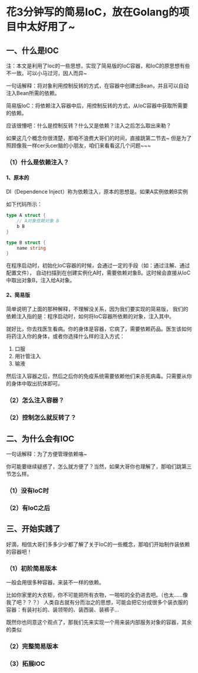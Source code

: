 # 花3分钟写的简易IoC，放在Golang的项目中太好用了~

## 一、什么是IOC

注：本文是利用了Ioc的一些思想，实现了简易版的IoC容器，和IoC的原思想有些不一致。可以小马过河，因人而异~


一句话解释：将对象利用控制反转的方式，在容器中创建出Bean，并且可以自动注入Bean所需的依赖。

简易版IoC：将依赖注入容器中后，用控制反转的方式，从IoC容器中获取所需要的依赖。

应该很懵吧：什么是控制反转？什么又是依赖？注入之后怎么取出来勒？

如果这几个概念你很清楚，那咱不浪费大哥们的时间，直接跳第二节去~
但是为了照顾像我一样cer头cer脑的小朋友，咱们来看看这几个问题~~~

### （1）什么是依赖注入？

#### 1、原本的
DI（Dependence Inject）称为依赖注入，原本的思想是。如果A实例依赖B实例

如下代码所示：

```go
type A struct {
    // A对象依赖对象 B
    b B
}

type B struct {
    name string
}
```

在程序启动时，初始化IoC容器的时候，会通过一定的手段（如：通过注解、通过配置文件），
自动扫描到在创建实例化A时，需要依赖对象B。这时候会直接从IoC中取出对象B，注入给A对象。

#### 2、简易版

简单说明了上面的那种解释，不理解没关系，因为我们要实现的简易版，
我们的依赖注入指的是：程序启动时，如何将IoC容器所依赖的对象，注入其中。

就好比，你去找医生看病。你的身体是容器，它病了，需要依赖药品。医生该如何将药注入你的身体，或者你选择什么样的注入方式：
1. 口服
2. 用针管注入
3. 输液

然后注入容器之后，然后之后你的免疫系统需要依赖他们来杀死病毒。只需要从你的身体中取出抗体即可。


### （2）怎么注入容器？

### （2）控制怎么就反转了？


## 二、为什么会有IOC

一句话解释：为了方便管理依赖咯~

你可能要继续疑惑了，怎么就方便了？当然，如果大哥你也理解了，那咱们跳第三节怎么样。

### （1）没有IoC时

### （2）有IoC之后

## 三、开始实践了

好滴，相信大哥们多多少少都了解了关于IoC的一些概念，那咱们开始制作装依赖的容器吧！

### （1）初阶简易版本

一般会用很多种容器，来装不一样的依赖。

比如你家里的大衣柜，你不可能把所有衣物，一啪啦的全扔进去吧。（也太......像我了吧？？？）
人类自古就有分而治之的思想，可能会把它分成很多个装衣服的容器：有装衬衫的、装领带的、装西装、装裤子...

既然你也同意这个观点了，那我们先来实现一个用来装内部服务对象的容器，其余的类似


### （2）完整简易版本

### （3）拓展IOC

